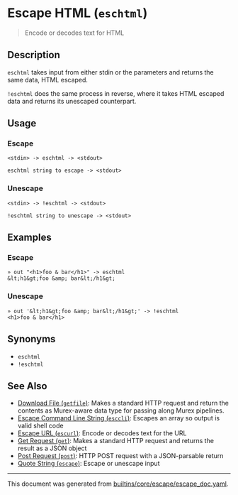 # Escape HTML (`eschtml`)

> Encode or decodes text for HTML

## Description

`eschtml` takes input from either stdin or the parameters and returns the same
data, HTML escaped.

`!eschtml` does the same process in reverse, where it takes HTML escaped data
and returns its unescaped counterpart.

## Usage

### Escape

```
<stdin> -> eschtml -> <stdout>

eschtml string to escape -> <stdout>
```

### Unescape

```
<stdin> -> !eschtml -> <stdout>

!eschtml string to unescape -> <stdout>
```

## Examples

### Escape

```
» out "<h1>foo & bar</h1>" -> eschtml
&lt;h1&gt;foo &amp; bar&lt;/h1&gt;
```

### Unescape

```
» out '&lt;h1&gt;foo &amp; bar&lt;/h1&gt;' -> !eschtml
<h1>foo & bar</h1>
```

## Synonyms

* `eschtml`
* `!eschtml`


## See Also

* [Download File (`getfile`)](../commands/getfile.md):
  Makes a standard HTTP request and return the contents as Murex-aware data type for passing along Murex pipelines.
* [Escape Command Line String (`esccli`)](../commands/esccli.md):
  Escapes an array so output is valid shell code
* [Escape URL (`escurl`)](../commands/escurl.md):
  Encode or decodes text for the URL
* [Get Request (`get`)](../commands/get.md):
  Makes a standard HTTP request and returns the result as a JSON object
* [Post Request (`post`)](../commands/post.md):
  HTTP POST request with a JSON-parsable return
* [Quote String (`escape`)](../commands/escape.md):
  Escape or unescape input

<hr/>

This document was generated from [builtins/core/escape/escape_doc.yaml](https://github.com/lmorg/murex/blob/master/builtins/core/escape/escape_doc.yaml).